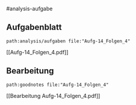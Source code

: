 #analysis-aufgabe
## Aufgabenblatt
```expander
path:analysis/aufgaben file:"Aufg-14_Folgen_4"
```
[[Aufg-14_Folgen_4.pdf]]

## Bearbeitung
```expander
path:goodnotes file:"Aufg-14_Folgen_4"
```
[[Bearbeitung Aufg-14_Folgen_4.pdf]]

